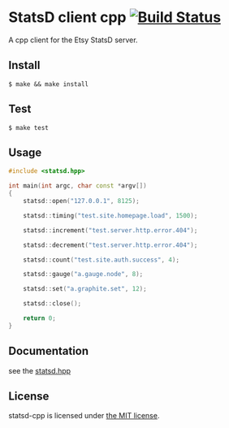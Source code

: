 StatsD client cpp [![Build Status](https://travis-ci.org/euskadi31/statsd-cpp.png)](https://travis-ci.org/euskadi31/statsd-cpp)
=================

A cpp client for the Etsy StatsD server.

Install
-------

~~~shell
$ make && make install
~~~

Test
----

~~~shell
$ make test
~~~

Usage
-----

~~~cpp
#include <statsd.hpp>

int main(int argc, char const *argv[])
{
    statsd::open("127.0.0.1", 8125);

    statsd::timing("test.site.homepage.load", 1500);

    statsd::increment("test.server.http.error.404");

    statsd::decrement("test.server.http.error.404");

    statsd::count("test.site.auth.success", 4);

    statsd::gauge("a.gauge.node", 8);

    statsd::set("a.graphite.set", 12);

    statsd::close();

    return 0;
}
~~~

Documentation
-------------

see the [statsd.hpp](include/statsd.hpp)

License
-------

statsd-cpp is licensed under [the MIT license](LICENSE.md).
